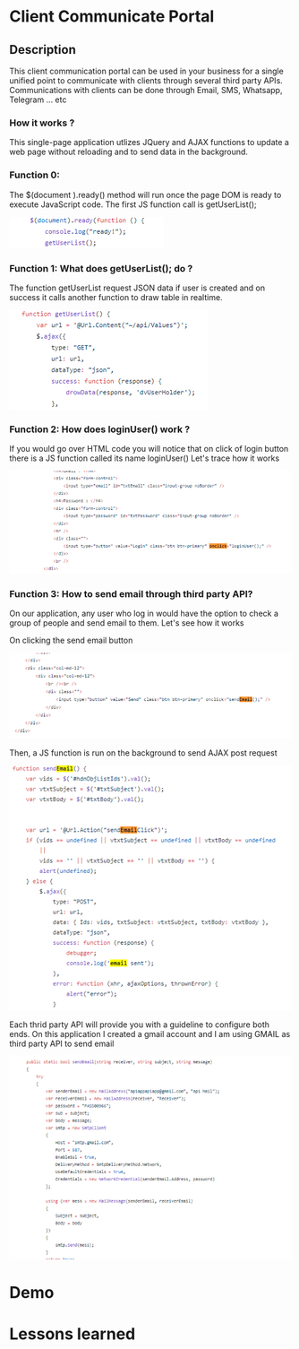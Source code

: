 # Client Communicate Portal 


## Description 

This client communication portal can be used in your business for a single unified point to communicate with clients through several third party APIs. 
Communications with clients can be done through Email, SMS, Whatsapp, Telegram ... etc


### How it works ?
This single-page application utlizes JQuery and AJAX functions to update a web page without reloading 
and to send data in the background.


### Function 0:
The $(document ).ready() method will run once the page DOM is ready to execute JavaScript code.
The first JS function call is getUserList();


![alt text](/DOM1.PNG)

### Function 1: What does getUserList(); do ?
The function getUserList request JSON data if user is created and on success it calls another function to draw table
in realtime.

![alt text](/DOM2.PNG)


### Function 2: How does loginUser()  work ?
If you would go over HTML code you will notice that on click of login button there is a JS function called its name loginUser()
Let's trace how it works

![alt text](login1.PNG)

### Function 3: How to send email through third party API? 
On our application, any user who log in would have the option to check a group of people and send email to them. 
Let's see how it works 

On clicking the send email button 

![alt text](sendemail.PNG)

Then, a JS function is run on the background to send AJAX post request 

![alt text](email.PNG)

Each thrid party API will provide you with a guideline to configure both ends. 
On this application I created a gmail account and I am using GMAIL as third party API to send email

![alt text](API.PNG)


# Demo 

# Lessons learned 
